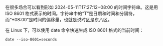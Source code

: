 在很多场合可以看到形如 2024-05-11T17:27:12+08:00 的时间字符串。这是用 ISO 8601 格式表示的时间。字符串中的“T”是日期和时间和分隔符，而“+08:00”是时间的偏移量，也就是说时区是东八区。

在 Linux 下，可以使用 date 命令快速生成 ISO 8601 格式的当前时间：

```
date --iso-8601=seconds
```
